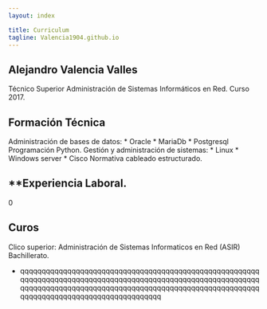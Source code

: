 ```yaml
---
layout: index

title: Curriculum	
tagline: Valencia1904.github.io
---
```


## **Alejandro Valencia Valles**
Técnico Superior Administración de Sistemas Informáticos en Red. Curso 2017.


## **Formación Técnica**
Administración de  bases de datos:
	* Oracle
	* MariaDb
	* Postgresql
Programación Python.
Gestión y administración de sistemas:
	* Linux
	* Windows server
	* Cisco
Normativa cableado estructurado.

## **Experiencia Laboral.
0

## **Curos**
Clico superior: Administración de Sistemas Informaticos en Red (ASIR)
Bachillerato.








- qqqqqqqqqqqqqqqqqqqqqqqqqqqqqqqqqqqqqqqqqqqqqqqqqqqqqqqqqqqqqqqqqqqqqqqqqqqqqqqqqqqqqqqqqqqqqqqqqqqqqqqqqqqqqqqqqqqqqqqqqqqqqqqqqqqqqqqqqqqqqqqqqqqqqqqqqqqqqqqqqqqqqqqqqqqqqqqqqqqqqqqqqqqqqqqqqqqqqqqqq

